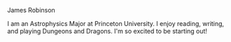 James Robinson

I am an Astrophysics Major at Princeton University. I enjoy reading, writing, and playing Dungeons and Dragons. I'm so excited to be starting out!

